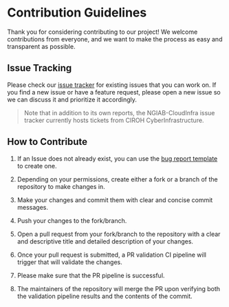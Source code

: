 <!-- TODO: Filename TBD -->

# Contribution Guidelines

Thank you for considering contributing to our project! We welcome contributions from everyone, and we want to make the process as easy and transparent as possible.
  

## Issue Tracking  

Please check our [issue tracker](https://github.com/CIROH-UA/NGIAB-CloudInfra/issues) for existing issues that you can work on. If you find a new issue or have a feature request, please open a new issue so we can discuss it and prioritize it accordingly.

> Note that in addition to its own reports, the NGIAB-CloudInfra issue tracker currently hosts tickets from CIROH CyberInfrastructure.


## How to Contribute

1. If an Issue does not already exist, you can use the [bug report template](https://github.com/CIROH-UA/NGIAB-CloudInfra/issues/new?assignees=&labels=bug&projects=&template=bug_report.md&title=) to create one.

2. Depending on your permissions, create either a fork or a branch of the repository to make changes in.

3. Make your changes and commit them with clear and concise commit messages.

4. Push your changes to the fork/branch.

5. Open a pull request from your fork/branch to the repository with a clear and descriptive title and detailed description of your changes.

6. Once your pull request is submitted, a PR validation CI pipeline will trigger that will validate the changes.

7. Please make sure that the PR pipeline is successful.

8. The maintainers of the repository will merge the PR upon verifying both the validation pipeline results and the contents of the commit.
